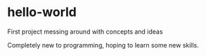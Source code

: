 # hello-world
First project messing around with concepts and ideas

Completely new to programming, hoping to learn some new skills.
